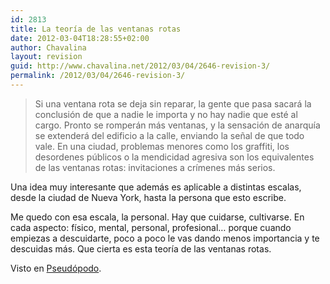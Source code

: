 ```yaml
---
id: 2813
title: La teoría de las ventanas rotas
date: 2012-03-04T18:28:55+02:00
author: Chavalina
layout: revision
guid: http://www.chavalina.net/2012/03/04/2646-revision-3/
permalink: /2012/03/04/2646-revision-3/
---
```

> Si una ventana rota se deja sin reparar, la gente que pasa sacará la conclusión de que a nadie le importa y no hay nadie que esté al cargo. Pronto se romperán más ventanas, y la sensación de anarquía se extenderá del edificio a la calle, enviando la señal de que todo vale. En una ciudad, problemas menores como los graffiti, los desordenes públicos o la mendicidad agresiva son los equivalentes de las ventanas rotas: invitaciones a crímenes más serios.

Una idea muy interesante que además es aplicable a distintas escalas, desde la ciudad de Nueva York, hasta la persona que esto escribe.

Me quedo con esa escala, la personal. Hay que cuidarse, cultivarse. En cada aspecto: físico, mental, personal, profesional&#8230; porque cuando empiezas a descuidarte, poco a poco le vas dando menos importancia y te descuidas más. Que cierta es esta teoría de las ventanas rotas.

Visto en <a href="http://pseudopodo.wordpress.com/2011/12/07/tres-historias-ejemplares-iii-la-teoria-de-las-ventanas-rotas/" target="_blank">Pseudópodo</a>.